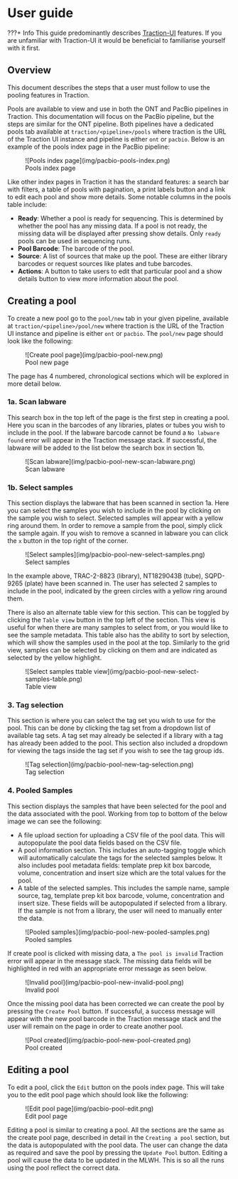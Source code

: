 # User guide

???+ Info
    This guide predominantly describes [Traction-UI](https://github.com/sanger/traction-ui) features. If you are unfamiliar with Traction-UI it would be beneficial to familiarise yourself with it first.

## Overview

This document describes the steps that a user must follow to use the pooling features in Traction.

Pools are available to view and use in both the ONT and PacBio pipelines in Traction. This documentation will focus on the PacBio pipeline, but the steps are similar for the ONT pipeline.
Both pipelines have a dedicated pools tab available at `traction/<pipeline>/pools` where traction is the URL of the Traction UI instance and pipeline is either `ont` or `pacbio`.
Below is an example of the pools index page in the PacBio pipeline:

<figure markdown="span">
    ![Pools index page](img/pacbio-pools-index.png)
    <figcaption>Pools index page</figcaption>
</figure>

Like other index pages in Traction it has the standard features: a search bar with filters, a table of pools with pagination, a print labels button and a link to edit each pool and show more details.
Some notable columns in the pools table include:

- **Ready**: Whether a pool is ready for sequencing. This is determined by whether the pool has any missing data. If a pool is not ready, the missing data will be displayed after pressing show details. Only `ready` pools can be used in sequencing runs.
- **Pool Barcode**: The barcode of the pool.
- **Source**: A list of sources that make up the pool. These are either library barcodes or request sources like plates and tube barcodes.
- **Actions**: A button to take users to edit that particular pool and a show details button to view more information about the pool.

## Creating a pool

To create a new pool go to the `pool/new` tab in your given pipeline, available at `traction/<pipeline>/pool/new` where traction is the URL of the Traction UI instance and pipeline is either `ont` or `pacbio`. The `pool/new` page should look like the following:

<figure markdown="span">
    ![Create pool page](img/pacbio-pool-new.png)
    <figcaption>Pool new page</figcaption>
</figure>

The page has 4 numbered, chronological sections which will be explored in more detail below.

### 1a. Scan labware

This search box in the top left of the page is the first step in creating a pool. Here you scan in the barcodes of any libraries, plates or tubes you wish to include in the pool. If the labware barcode cannot be found a `No labware found` error will appear in the Traction message stack. If successful, the labware will be added to the list below the search box in section 1b.

<figure markdown="span">
    ![Scan labware](img/pacbio-pool-new-scan-labware.png)
    <figcaption>Scan labware</figcaption>
</figure>

### 1b. Select samples

This section displays the labware that has been scanned in section 1a. Here you can select the samples you wish to include in the pool by clicking on the sample you wish to select. Selected samples will appear with a yellow ring around them. In order to remove a sample from the pool, simply click the sample again. If you wish to remove a scanned in labware you can click the `x` button in the top right of the corner.

<figure markdown="span">
    ![Select samples](img/pacbio-pool-new-select-samples.png)
    <figcaption>Select samples</figcaption>
</figure>

In the example above, TRAC-2-8823 (library), NT1829043B (tube), SQPD-9265 (plate) have been scanned in. The user has selected 2 samples to include in the pool, indicated by the green circles with a yellow ring around them.

There is also an alternate table view for this section. This can be toggled by clicking the `Table view` button in the top left of the section. This view is useful for when there are many samples to select from, or you would like to see the sample metadata. This table also has the ability to sort by selection, which will show the samples used in the pool at the top. Similarly to the grid view, samples can be selected by clicking on them and are indicated as selected by the yellow highlight.

<figure markdown="span">
    ![Select samples ttable view](img/pacbio-pool-new-select-samples-table.png)
    <figcaption>Table view</figcaption>
</figure>

### 3. Tag selection

This section is where you can select the tag set you wish to use for the pool. This can be done by clicking the tag set from a dropdown list of available tag sets. A tag set may already be selected if a library with a tag has already been added to the pool. This section also included a dropdown for viewing the tags inside the tag set if you wish to see the tag group ids.

<figure markdown="span">
    ![Tag selection](img/pacbio-pool-new-tag-selection.png)
    <figcaption>Tag selection</figcaption>
</figure>

### 4. Pooled Samples

This section displays the samples that have been selected for the pool and the data associated with the pool. Working from top to bottom of the below image we can see the following:

- A file upload section for uploading a CSV file of the pool data. This will autopopulate the pool data fields based on the CSV file.
- A pool information section. This includes an auto-tagging toggle which will automatically calculate the tags for the selected samples below. It also includes pool metadata fields: template prep kit box barcode, volume, concentration and insert size which are the total values for the pool.
- A table of the selected samples. This includes the sample name, sample source, tag, template prep kit box barcode, volume, concentration and insert size. These fields will be autopopulated if selected from a library. If the sample is not from a library, the user will need to manually enter the data.

<figure markdown="span">
    ![Pooled samples](img/pacbio-pool-new-pooled-samples.png)
    <figcaption>Pooled samples</figcaption>
</figure>

If create pool is clicked with missing data, a `The pool is invalid` Traction error will appear in the message stack. The missing data fields will be highlighted in red with an appropriate error message as seen below.

<figure markdown="span">
    ![Invalid pool](img/pacbio-pool-new-invalid-pool.png)
    <figcaption>Invalid pool</figcaption>
</figure>

Once the missing pool data has been corrected we can create the pool by pressing the `Create Pool` button. If successful, a success message will appear with the new pool barcode in the Traction message stack and the user will remain on the page in order to create another pool.

<figure markdown="span">
    ![Pool created](img/pacbio-pool-new-pool-created.png)
    <figcaption>Pool created</figcaption>
</figure>

## Editing a pool

To edit a pool, click the `Edit` button on the pools index page. This will take you to the edit pool page which should look like the following:

<figure markdown="span">
    ![Edit pool page](img/pacbio-pool-edit.png)
    <figcaption>Edit pool page</figcaption>
</figure>

Editing a pool is similar to creating a pool. All the sections are the same as the create pool page, described in detail in the `Creating a pool` section, but the data is autopopulated with the pool data. The user can change the data as required and save the pool by pressing the `Update Pool` button. Editing a pool will cause the data to be updated in the MLWH. This is so all the runs using the pool reflect the correct data.
